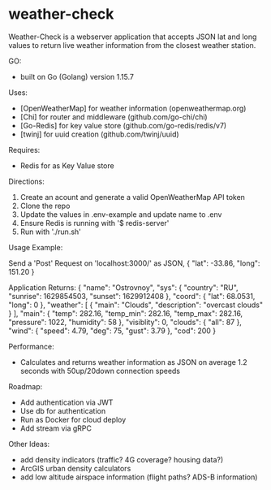 # weather-check

Weather-Check is a webserver application that accepts JSON lat and long values to return live weather information from the closest weather station.

GO:
- built on Go (Golang) version 1.15.7

Uses:
- [OpenWeatherMap] for weather information (openweathermap.org)
- [Chi] for router and middleware (github.com/go-chi/chi)
- [Go-Redis] for key value store (github.com/go-redis/redis/v7)
- [twinj] for uuid creation (github.com/twinj/uuid)

Requires:
- Redis for as Key Value store

Directions:
1) Create an acount and generate a valid OpenWeatherMap API token
2) Clone the repo
3) Update the values in .env-example and update name to .env
4) Ensure Redis is running with '$ redis-server'
5) Run with './run.sh'

Usage Example:

Send a 'Post' Request on 'localhost:3000/' as JSON, 
{
	"lat": -33.86,
	"long": 151.20
}

Application Returns:
{
    "name": "Ostrovnoy",
    "sys": {
        "country": "RU",
        "sunrise": 1629854503,
        "sunset": 1629912408
    },
    "coord": {
        "lat": 68.0531,
        "long": 0
    },
    "weather": [
        {
            "main": "Clouds",
            "description": "overcast clouds"
        }
    ],
    "main": {
        "temp": 282.16,
        "temp_min": 282.16,
        "temp_max": 282.16,
        "pressure": 1022,
        "humidity": 58
    },
    "visiblity": 0,
    "clouds": {
        "all": 87
    },
    "wind": {
        "speed": 4.79,
        "deg": 75,
        "gust": 3.79
    },
    "cod": 200
}

Performance:
- Calculates and returns weather information as JSON on average 1.2 seconds with 50up/20down connection speeds

Roadmap:
- Add authentication via JWT
- Use db for authentication 
- Run as Docker for cloud deploy
- Add stream via gRPC

Other Ideas:
- add density indicators (traffic? 4G coverage? housing data?)
- ArcGIS urban density calculators
- add low altitude airspace information (flight paths? ADS-B information)